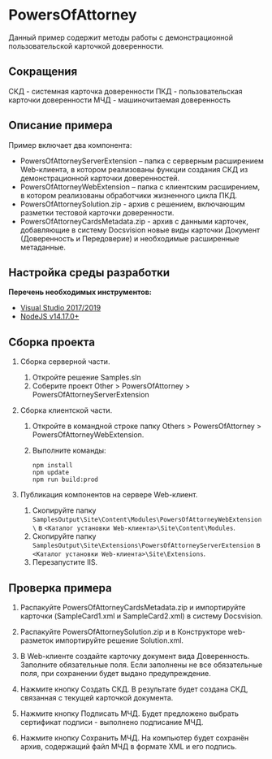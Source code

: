 ﻿# PowersOfAttorney

Данный пример содержит методы работы с демонстрационной пользовательской карточкой доверенности.

## Сокращения

СКД - системная карточка доверенности
ПКД - пользовательская карточки доверенности
МЧД - машиночитаемая доверенность

## Описание примера

Пример включает два компонента:

- PowersOfAttorneyServerExtension – папка с серверным расширением Web-клиента, в котором реализованы функции создания СКД из демонстрационной карточки доверенностей.
- PowersOfAttorneyWebExtension – папка с клиентским расширением, в котором реализованы обработчики жизненного цикла ПКД.
- PowersOfAttorneySolution.zip - архив с решением, включающим разметки тестовой карточки доверенности.
- PowersOfAttorneyCardsMetadata.zip - архив с данными карточек, добавляющие в систему Docsvision новые виды карточки Документ (Доверенность и Передоверие) и необходимые расширенные метаданные.


## Настройка среды разработки

**Перечень необходимых инструментов:** 
* [Visual Studio 2017/2019](https://www.visualstudio.com)
* [NodeJS v14.17.0+](https://nodejs.org/en/)

## Сборка проекта

1. Сборка серверной части.
   1. Откройте решение Samples.sln
   2. Соберите проект Other > PowersOfAttorney > PowersOfAttorneyServerExtension

2. Сборка клиентской части.
   1. Откройте в командной строке папку Others > PowersOfAttorney > PowersOfAttorneyWebExtension.

   2. Выполните команды:

      ```
      npm install
      npm update
      npm run build:prod
      ```

3. Публикация компонентов на сервере Web-клиент.

   1. Скопируйте папку `SamplesOutput\Site\Content\Modules\PowersOfAttorneyWebExtension\` в  `<Каталог установки Web-клиента>\Site\Content\Modules`.
   2. Скопируйте папку `SamplesOutput\Site\Extensions\PowersOfAttorneyServerExtension` в  `<Каталог установки Web-клиента>\Site\Extensions`.
   3. Перезапустите IIS.

## Проверка примера

1. Распакуйте PowersOfAttorneyCardsMetadata.zip и импортируйте карточки (SampleCard1.xml и SampleCard2.xml) в систему Docsvision.

2. Распакуйте PowersOfAttorneySolution.zip и в Конструкторе web-разметок импортируйте решение Solution.xml.

3. В Web-клиенте создайте карточку документ вида Доверенность. Заполните обязательные поля. Если заполнены не все обязательные поля, при сохранении будет выдано предупреждение.

4. Нажмите кнопку Создать СКД. В результате будет создана СКД, связанная с текущей карточкой документа.

5. Нажмите кнопку Подписать МЧД. Будет предложено выбрать сертификат подписи - выполнено подписание МЧД.

6. Нажмите кнопку Сохранить МЧД. На компьютер будет сохранён архив, содержащий файл МЧД в формате XML и его подпись.
